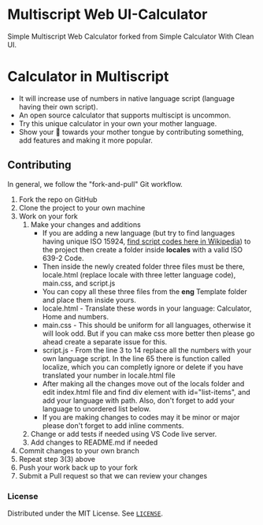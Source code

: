 # Multiscript Web UI-Calculator
Simple Multiscript Web Calculator forked from Simple Calculator With Clean UI.
# Calculator in Multiscript
* It will increase use of numbers in native language script (language having their own script).
* An open source calculator that supports multiscipt is uncommon.
* Try this unique calculator in your own your mother language. 
* Show your 💓 towards your mother tongue by contributing something, add features and making it more popular.  
## Contributing

In general, we follow the "fork-and-pull" Git workflow.

1. Fork the repo on GitHub
2. Clone the project to your own machine
3. Work on your fork
    1. Make your changes and additions
        - If you are adding a new language (but try to find languages having unique ISO 15924, [find script codes here in Wikipedia](https://en.wikipedia.org/wiki/Script_(Unicode))) to the project then create a folder inside **locales** with a valid ISO 639-2 Code. 
		- Then inside the newly created folder three files must be there, locale.html (replace locale with three letter language code), main.css, and script.js
		- You can copy all these three files from the **eng** Template folder and place them inside yours.
		- locale.html - Translate these words in your language: Calculator, Home and numbers.
		- main.css - This should be uniform for all languages, otherwise it will look odd. But if you can make css more better then please go ahead create a separate issue for this.
		- script.js - From the line 3 to 14 replace all the numbers with your own language script. In the line 65 there is function called localize, which you can completly ignore or delete if you have translated your number in locale.html file
		- After making all the changes move out of the locals folder and edit index.html file and find div element with id="list-items", and add your language with path. Also, don't forget to add your language to unordered list below.
		- If you are making changes to codes may it be minor or major please don't forget to add inline comments.
    2. Change or add tests if needed using VS Code live server.
    3. Add changes to README.md if needed
4. Commit changes to your own branch
5. Repeat step 3(3) above
6. Push your work back up to your fork
7. Submit a Pull request so that we can review your changes

### License
Distributed under the MIT License. See [`LICENSE`](https://github.com/Code-Recursion/UI-Calculator/blob/master/LICENSE.md).
